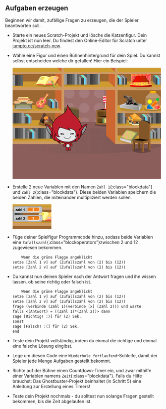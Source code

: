 ## Aufgaben erzeugen

Beginnen wir damit, zufällige Fragen zu erzeugen, die der Spieler beantworten soll.

+ Starte ein neues Scratch-Projekt und lösche die Katzenfigur. Dein Projekt ist nun leer. Du findest den Online-Editor für Scratch unter <a href="http://jumpto.cc/scratch-new" target="_blank">jumpto.cc/scratch-new</a>.

+ Wähle eine Figur und einen Bühnenhintergrund für dein Spiel. Du kannst selbst entscheiden welche dir gefallen! Hier ein Beispiel:
    
    ![screenshot](images/brain-setting.png)

+ Erstelle 2 neue Variablen mit den Namen `Zahl 1`{:class="blockdata"} und `Zahl 2`{:class="blockdata"}. Diese beiden Variablen speichern die beiden Zahlen, die miteinander multipliziert werden sollen.
    
    ![screenshot](images/brain-variables.png)

+ Füge deiner Spielfigur Programmcode hinzu, sodass beide Variablen eine `Zufallszahl`{:class="blockoperators"}zwischen 2 und 12 zugewiesen bekommen.
    
    ```blocks
        Wenn die grüne Flagge angeklickt
    setze [Zahl 1 v] auf (Zufallszahl von (2) bis (12))
    setze [Zahl 2 v] auf (Zufallszahl von (2) bis (12))
    ```

+ Du kannst nun deinen Spieler nach der Antwort fragen und ihn wissen lassen. ob seine richtig oder falsch ist.
    
    ```blocks
        Wenn die grüne Flagge angeklickt
    setze [zahl 1 v] auf (Zufallszahl von (2) bis (12))
    setze [zahl 2 v] auf (Zufallszahl von (2) bis (12))
    frage (verbinde (Zahl 1)(verbinde [x] (Zahl 2))) und warte
    falls <(Antwort) = ((Zahl 1)*(Zahl 2))> dann
    sage [Richtig! :)] für (2) Sek.
    sonst
    sage [Falsch! :(] für (2) Sek.
    end
    ```

+ Teste dein Projekt vollständig, indem du einmal die richtige und einmal eine falsche Lösung eingibst.

+ Lege um diesen Code eine `Wiederhole fortlaufend`-Schleife, damit der Spieler jede Menge Aufgaben gestellt bekommt.

+ Richte auf der Bühne einen Countdown-Timer ein, und zwar mithilfe einer Variablen namens `Zeit`{:class="blockdata"}. Falls du Hilfe brauchst: Das Ghostbuster-Projekt beinhaltet (in Schritt 5) eine Anleitung zur Erstellung eines Timers!

+ Teste dein Projekt nochmals - du solltest nun solange Fragen gestellt bekommen, bis die Zeit abgelaufen ist.